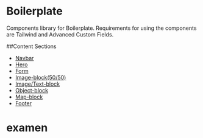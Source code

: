 # Boilerplate

Components library for Boilerplate. Requirements for using the components are Tailwind and Advanced Custom Fields. 

##Content Sections
* [Navbar](./)
* [Hero](./)
* [Form](./)
* [Image-block(50/50)](./)
* [Image/Text-block](./)
* [Object-block](./)
* [Map-block](./)
* [Footer](./)

<!-- [I'm a relative reference to a repository file](../blob/master/LICENSE) -->
# examen
